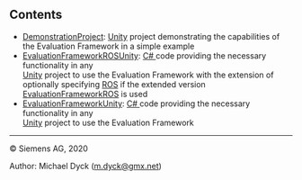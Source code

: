 ## Contents ##

* [DemonstrationProject](https://github.com/siemens/evaluation-framework/tree/master/Unity3D/DemonstrationProject):
[Unity](https://unity3d.com/) project demonstrating the capabilities of the Evaluation Framework in a simple example
* [EvaluationFrameworkROSUnity](https://github.com/siemens/evaluation-framework/tree/master/Unity3D/EvaluationFrameworkROSUnity): 
[C\# ](https://docs.microsoft.com/de-de/dotnet/csharp/csharp) code providing the necessary functionality in any  
[Unity](https://unity3d.com/) project to use the Evaluation Framework with the extension of optionally specifying [ROS](https://www.ros.org/) if the extended version [EvaluationFrameworkROS](https://github.com/siemens/evaluation-framework/tree/master/EvaluationFrameworkROS) is used
* [EvaluationFrameworkUnity](https://github.com/siemens/evaluation-framework/tree/master/Unity3D/EvaluationFrameworkUnity):
[C\# ](https://docs.microsoft.com/de-de/dotnet/csharp/csharp) code providing the necessary functionality in any  
[Unity](https://unity3d.com/) project to use the Evaluation Framework

---

© Siemens AG, 2020

Author: Michael Dyck (m.dyck@gmx.net)
